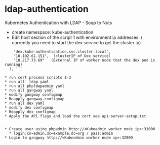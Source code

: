 # ldap-authentication
Kubernetes Authentication with LDAP - Soup to Nuts
* create namespace: kube-authentication
* Edit host section of the script 1 with environment ip addresses. ( currently you need to start the dex service to get the  cluster ip)
```  "hosts": [                   
    "dex.kube-authentication.svc.cluster.local", 
    "10.102.61.151",  (clusterIP of Dex service)
    "18.217.73.69"   (External IP of worker node that the dex pod is running)
  ], ```

* run cert process scripts 1-3
* run all  ldap yaml
* run all phpldapadmin yaml
* run all gangway yaml
* modify gangway configmap
* Reapply gangway-configmap
* run all dex yaml
* modify dex configmap
* Reapply dex configmap
* Apply the API flags and load the cert see api-server-setup.txt


* Create user using phpadmin http://<Kubeadmin worker node ip>:31000
  * login:cn=admin,dc=example,dc=org / pass:admin
* Login to gangway http://<Kubeadmin worker node ip>:32000
